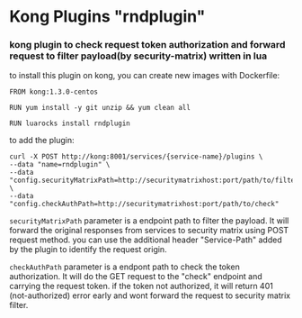 # Kong Plugins "rndplugin"
### kong plugin to check request token authorization and forward request to filter payload(by security-matrix) written in lua

to install this plugin on kong, you can create new images with Dockerfile:
```
FROM kong:1.3.0-centos

RUN yum install -y git unzip && yum clean all

RUN luarocks install rndplugin
```


 to add the plugin:
```
curl -X POST http://kong:8001/services/{service-name}/plugins \
--data "name=rndplugin" \
--data "config.securityMatrixPath=http://securitymatrixhost:port/path/to/filter" \
--data "config.checkAuthPath=http://securitymatrixhost:port/path/to/check"
```

 `securityMatrixPath` parameter is a endpoint path to filter the payload. It will forward the original responses from services to security matrix using POST request method. you can use the additional header "Service-Path" added by the plugin to identify the request origin.

 `checkAuthPath` parameter is a endpont path to check the token authorization. It will do the GET request to the "check" endpoint and carrying the request token. if the token not authorized, it will return 401 (not-authorized) error early and wont forward the request to security matrix filter.
